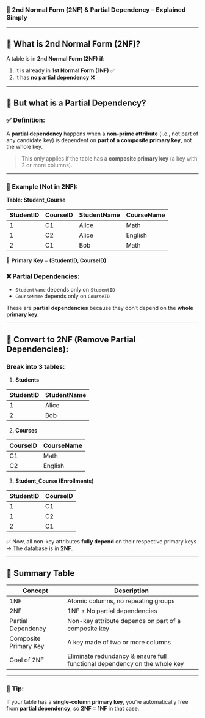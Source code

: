 ### 📘 2nd Normal Form (2NF) & Partial Dependency – Explained Simply

---

## 🔹 What is **2nd Normal Form (2NF)?**

A table is in **2nd Normal Form (2NF)** **if**:

1. It is already in **1st Normal Form (1NF)** ✅
2. It has **no partial dependency** ❌

---

## 🧩 But what is a **Partial Dependency**?

### ✅ **Definition**:

A **partial dependency** happens when a **non-prime attribute** (i.e., not part of any candidate key) is dependent on **part of a composite primary key**, not the whole key.

> This only applies if the table has a **composite primary key** (a key with 2 or more columns).

---

### 📌 Example (Not in 2NF):

**Table: Student\_Course**

| **StudentID** | **CourseID** | StudentName | CourseName |
| ------------- | ------------ | ----------- | ---------- |
| 1             | C1           | Alice       | Math       |
| 1             | C2           | Alice       | English    |
| 2             | C1           | Bob         | Math       |

🔸 **Primary Key = (StudentID, CourseID)**

### ❌ Partial Dependencies:

* `StudentName` depends only on `StudentID`
* `CourseName` depends only on `CourseID`

These are **partial dependencies** because they don’t depend on the **whole primary key**.

---

## 🔧 Convert to 2NF (Remove Partial Dependencies):

### Break into 3 tables:

1. **Students**

| StudentID | StudentName |
| --------- | ----------- |
| 1         | Alice       |
| 2         | Bob         |

2. **Courses**

| CourseID | CourseName |
| -------- | ---------- |
| C1       | Math       |
| C2       | English    |

3. **Student\_Course (Enrollments)**

| StudentID | CourseID |
| --------- | -------- |
| 1         | C1       |
| 1         | C2       |
| 2         | C1       |

✅ Now, all non-key attributes **fully depend** on their respective primary keys → The database is in **2NF**.

---

## 🔁 Summary Table

| Concept               | Description                                                               |
| --------------------- | ------------------------------------------------------------------------- |
| 1NF                   | Atomic columns, no repeating groups                                       |
| 2NF                   | 1NF + No partial dependencies                                             |
| Partial Dependency    | Non-key attribute depends on part of a composite key                      |
| Composite Primary Key | A key made of two or more columns                                         |
| Goal of 2NF           | Eliminate redundancy & ensure full functional dependency on the whole key |

---

### 🧠 Tip:

If your table has a **single-column primary key**, you’re automatically free from **partial dependency**, so **2NF = 1NF** in that case.

